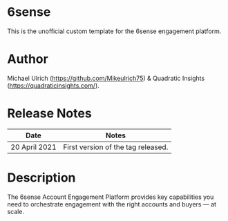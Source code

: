 # 6sense 

This is the unofficial custom template for the 6sense engagement platform.

# Author

Michael Ulrich (https://github.com/Mikeulrich75)
&
Quadratic Insights (https://quadraticinsights.com/).

# Release Notes
	
| Date  | Notes |
|-------|-------|
| 20 April 2021  | First version of the tag released. |
	
# Description

The 6sense Account Engagement Platform provides key capabilities you need to orchestrate engagement with the right accounts and buyers — at scale.